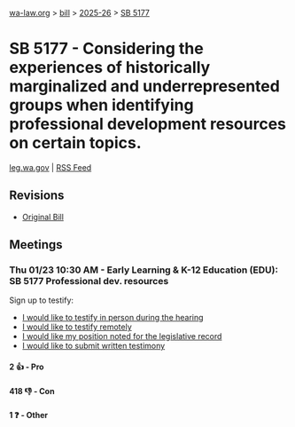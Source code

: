 [wa-law.org](/) > [bill](/bill/) > [2025-26](/bill/2025-26/) > [SB 5177](/bill/2025-26/sb/5177/)

# SB 5177 - Considering the experiences of historically marginalized and underrepresented groups when identifying professional development resources on certain topics.
[leg.wa.gov](https://app.leg.wa.gov/billsummary?BillNumber=5177&Year=2025&Initiative=false) | [RSS Feed](./rss.xml)

## Revisions
* [Original Bill](1/)

## Meetings
### Thu 01/23 10:30 AM - Early Learning & K-12 Education (EDU): SB 5177 Professional dev. resources
Sign up to testify:
* [I would like to testify in person during the hearing](https://app.leg.wa.gov/csi/Testifier/Add?chamber=House&mId=32478&aId=161545&caId=24741&tId=1)
* [I would like to testify remotely](https://app.leg.wa.gov/csi/Testifier/Add?chamber=House&mId=32478&aId=161545&caId=24741&tId=2)
* [I would like my position noted for the legislative record](https://app.leg.wa.gov/csi/Testifier/Add?chamber=House&mId=32478&aId=161545&caId=24741&tId=3)
* [I would like to submit written testimony](https://app.leg.wa.gov/csi/Testifier/Add?chamber=House&mId=32478&aId=161545&caId=24741&tId=4)

#### 2 👍 - Pro

#### 418 👎 - Con

#### 1 ❓ - Other
